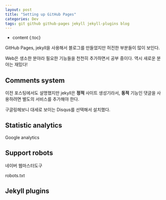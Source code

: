 ```yaml
---
layout: post
title: "Setting up GitHub Pages"
categories: Dev
tags: git github github-pages jekyll jekyll-plugins blog
---
```


* content
{:toc}

GitHub Pages, jekyll을 사용해서 블로그를 만들었지만 허전한 부분들이 많이 보인다.

Web은 생소한 분야라 필요한 기능들을 천천히 추가하면서 공부 중이다. 역시 새로운 분야는 재밌다!

## Comments system

이전 포스팅에서도 설명했지만 jekyll은 **정적** 사이트 생성기라서, **동적** 기능인 댓글을 사용하려면 별도의 서비스를 추가해야 한다.

구글링헤보니 대세로 보이는 Disqus를 선택해서 설치했다.

<!--more-->

## Statistic analytics

Google analytics

## Support robots

네이버 웹마스터도구

robots.txt

## Jekyll plugins

[jekyll]:                          https://jekyllrb.com
[github]:                          https://github.com
[github-pages]:                    https://pages.github.com
[github-pages-customizing-guide]:  https://help.github.com/categories/customizing-github-pages/
[disqus]:                          https://disqus.com/
[google-analytics]:                https://analytics.google.com
[naver-webmastertool]:             http://webmastertool.naver.com/